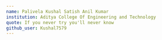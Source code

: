 ```yaml
---
name: Palivela Kushal Satish Anil Kumar
institution: Aditya College Of Engineering and Technology
quote: If you never try you'll never know
github_user: Kushal7579
---
```

